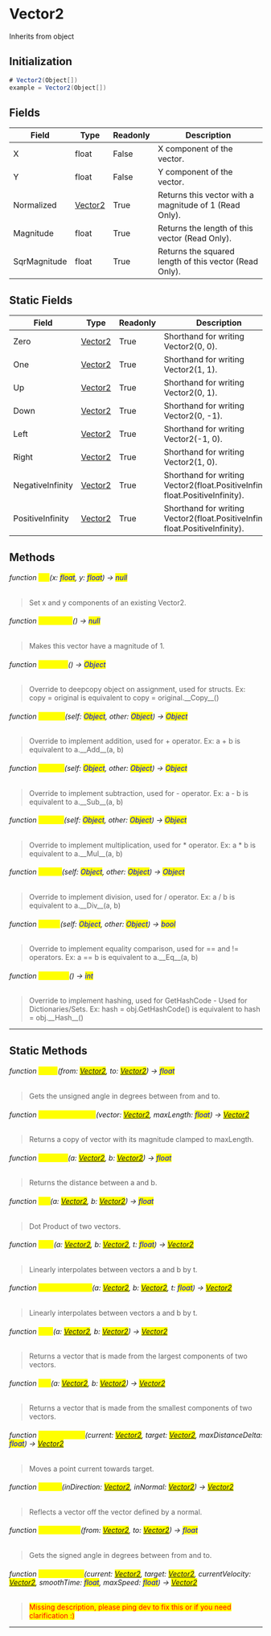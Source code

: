 # Vector2
Inherits from object
## Initialization
```csharp
# Vector2(Object[])
example = Vector2(Object[])
```
## Fields
|Field|Type|Readonly|Description|
|---|---|---|---|
|X|float|False|X component of the vector.|
|Y|float|False|Y component of the vector.|
|Normalized|[Vector2](../objects/Vector2.md)|True|Returns this vector with a magnitude of 1 (Read Only).|
|Magnitude|float|True|Returns the length of this vector (Read Only).|
|SqrMagnitude|float|True|Returns the squared length of this vector (Read Only).|
## Static Fields
|Field|Type|Readonly|Description|
|---|---|---|---|
|Zero|[Vector2](../objects/Vector2.md)|True|Shorthand for writing Vector2(0, 0).|
|One|[Vector2](../objects/Vector2.md)|True|Shorthand for writing Vector2(1, 1).|
|Up|[Vector2](../objects/Vector2.md)|True|Shorthand for writing Vector2(0, 1).|
|Down|[Vector2](../objects/Vector2.md)|True|Shorthand for writing Vector2(0, -1).|
|Left|[Vector2](../objects/Vector2.md)|True|Shorthand for writing Vector2(-1, 0).|
|Right|[Vector2](../objects/Vector2.md)|True|Shorthand for writing Vector2(1, 0).|
|NegativeInfinity|[Vector2](../objects/Vector2.md)|True|Shorthand for writing Vector2(float.PositiveInfinity, float.PositiveInfinity).|
|PositiveInfinity|[Vector2](../objects/Vector2.md)|True|Shorthand for writing Vector2(float.PositiveInfinity, float.PositiveInfinity).|
## Methods
###### function <mark style="color:yellow;">Set</mark>(x: <mark style="color:blue;">float</mark>, y: <mark style="color:blue;">float</mark>) → <mark style="color:blue;">null</mark>
> Set x and y components of an existing Vector2.

###### function <mark style="color:yellow;">Normalize</mark>() → <mark style="color:blue;">null</mark>
> Makes this vector have a magnitude of 1.

###### function <mark style="color:yellow;">\_\_Copy\_\_</mark>() → <mark style="color:blue;">Object</mark>
> Override to deepcopy object on assignment, used for structs. Ex: copy = original is equivalent to copy = original.\_\_Copy\_\_()

###### function <mark style="color:yellow;">\_\_Add\_\_</mark>(self: <mark style="color:blue;">Object</mark>, other: <mark style="color:blue;">Object</mark>) → <mark style="color:blue;">Object</mark>
> Override to implement addition, used for + operator. Ex: a + b is equivalent to a.\_\_Add\_\_(a, b)

###### function <mark style="color:yellow;">\_\_Sub\_\_</mark>(self: <mark style="color:blue;">Object</mark>, other: <mark style="color:blue;">Object</mark>) → <mark style="color:blue;">Object</mark>
> Override to implement subtraction, used for - operator. Ex: a - b is equivalent to a.\_\_Sub\_\_(a, b)

###### function <mark style="color:yellow;">\_\_Mul\_\_</mark>(self: <mark style="color:blue;">Object</mark>, other: <mark style="color:blue;">Object</mark>) → <mark style="color:blue;">Object</mark>
> Override to implement multiplication, used for * operator. Ex: a * b is equivalent to a.\_\_Mul\_\_(a, b)

###### function <mark style="color:yellow;">\_\_Div\_\_</mark>(self: <mark style="color:blue;">Object</mark>, other: <mark style="color:blue;">Object</mark>) → <mark style="color:blue;">Object</mark>
> Override to implement division, used for / operator. Ex: a / b is equivalent to a.\_\_Div\_\_(a, b)

###### function <mark style="color:yellow;">\_\_Eq\_\_</mark>(self: <mark style="color:blue;">Object</mark>, other: <mark style="color:blue;">Object</mark>) → <mark style="color:blue;">bool</mark>
> Override to implement equality comparison, used for == and != operators. Ex: a == b is equivalent to a.\_\_Eq\_\_(a, b)

###### function <mark style="color:yellow;">\_\_Hash\_\_</mark>() → <mark style="color:blue;">int</mark>
> Override to implement hashing, used for GetHashCode - Used for Dictionaries/Sets. Ex: hash = obj.GetHashCode() is equivalent to hash = obj.\_\_Hash\_\_()


---

## Static Methods
###### function <mark style="color:yellow;">Angle</mark>(from: <mark style="color:blue;">[Vector2](../objects/Vector2.md)</mark>, to: <mark style="color:blue;">[Vector2](../objects/Vector2.md)</mark>) → <mark style="color:blue;">float</mark>
> Gets the unsigned angle in degrees between from and to.

###### function <mark style="color:yellow;">ClampMagnitude</mark>(vector: <mark style="color:blue;">[Vector2](../objects/Vector2.md)</mark>, maxLength: <mark style="color:blue;">float</mark>) → <mark style="color:blue;">[Vector2](../objects/Vector2.md)</mark>
> Returns a copy of vector with its magnitude clamped to maxLength.

###### function <mark style="color:yellow;">Distance</mark>(a: <mark style="color:blue;">[Vector2](../objects/Vector2.md)</mark>, b: <mark style="color:blue;">[Vector2](../objects/Vector2.md)</mark>) → <mark style="color:blue;">float</mark>
> Returns the distance between a and b.

###### function <mark style="color:yellow;">Dot</mark>(a: <mark style="color:blue;">[Vector2](../objects/Vector2.md)</mark>, b: <mark style="color:blue;">[Vector2](../objects/Vector2.md)</mark>) → <mark style="color:blue;">float</mark>
> Dot Product of two vectors.

###### function <mark style="color:yellow;">Lerp</mark>(a: <mark style="color:blue;">[Vector2](../objects/Vector2.md)</mark>, b: <mark style="color:blue;">[Vector2](../objects/Vector2.md)</mark>, t: <mark style="color:blue;">float</mark>) → <mark style="color:blue;">[Vector2](../objects/Vector2.md)</mark>
> Linearly interpolates between vectors a and b by t.

###### function <mark style="color:yellow;">LerpUnclamped</mark>(a: <mark style="color:blue;">[Vector2](../objects/Vector2.md)</mark>, b: <mark style="color:blue;">[Vector2](../objects/Vector2.md)</mark>, t: <mark style="color:blue;">float</mark>) → <mark style="color:blue;">[Vector2](../objects/Vector2.md)</mark>
> Linearly interpolates between vectors a and b by t.

###### function <mark style="color:yellow;">Max</mark>(a: <mark style="color:blue;">[Vector2](../objects/Vector2.md)</mark>, b: <mark style="color:blue;">[Vector2](../objects/Vector2.md)</mark>) → <mark style="color:blue;">[Vector2](../objects/Vector2.md)</mark>
> Returns a vector that is made from the largest components of two vectors.

###### function <mark style="color:yellow;">Min</mark>(a: <mark style="color:blue;">[Vector2](../objects/Vector2.md)</mark>, b: <mark style="color:blue;">[Vector2](../objects/Vector2.md)</mark>) → <mark style="color:blue;">[Vector2](../objects/Vector2.md)</mark>
> Returns a vector that is made from the smallest components of two vectors.

###### function <mark style="color:yellow;">MoveTowards</mark>(current: <mark style="color:blue;">[Vector2](../objects/Vector2.md)</mark>, target: <mark style="color:blue;">[Vector2](../objects/Vector2.md)</mark>, maxDistanceDelta: <mark style="color:blue;">float</mark>) → <mark style="color:blue;">[Vector2](../objects/Vector2.md)</mark>
> Moves a point current towards target.

###### function <mark style="color:yellow;">Reflect</mark>(inDirection: <mark style="color:blue;">[Vector2](../objects/Vector2.md)</mark>, inNormal: <mark style="color:blue;">[Vector2](../objects/Vector2.md)</mark>) → <mark style="color:blue;">[Vector2](../objects/Vector2.md)</mark>
> Reflects a vector off the vector defined by a normal.

###### function <mark style="color:yellow;">SignedAngle</mark>(from: <mark style="color:blue;">[Vector2](../objects/Vector2.md)</mark>, to: <mark style="color:blue;">[Vector2](../objects/Vector2.md)</mark>) → <mark style="color:blue;">float</mark>
> Gets the signed angle in degrees between from and to.

###### function <mark style="color:yellow;">SmoothDamp</mark>(current: <mark style="color:blue;">[Vector2](../objects/Vector2.md)</mark>, target: <mark style="color:blue;">[Vector2](../objects/Vector2.md)</mark>, currentVelocity: <mark style="color:blue;">[Vector2](../objects/Vector2.md)</mark>, smoothTime: <mark style="color:blue;">float</mark>, maxSpeed: <mark style="color:blue;">float</mark>) → <mark style="color:blue;">[Vector2](../objects/Vector2.md)</mark>
> <mark style="color:red;">Missing description, please ping dev to fix this or if you need clarification :)</mark>


---


